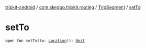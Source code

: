[tripkit-android](../../index.md) / [com.skedgo.tripkit.routing](../index.md) / [TripSegment](index.md) / [setTo](./set-to.md)

# setTo

`open fun setTo(to: `[`Location`](../../com.skedgo.tripkit.common.model/-location/index.md)`!): `[`Unit`](https://kotlinlang.org/api/latest/jvm/stdlib/kotlin/-unit/index.html)